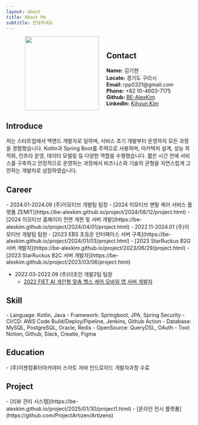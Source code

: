 ```yaml
---
layout: about
title: About Me
subtitle: 안녕하세요
---
```



<div style="display: flex; align-items: center; justify-content: center; gap: 20px;">
  <img src="assets/images/profile/3.png" style="width: 200px; height: auto;"/>
  <div style="align-items: flex-end;">
    <h2>Contact</h2>  
    <div><strong>Name:</strong> 김기현</div>
    <div><strong>Locate:</strong> 경기도 구리시</div>
    <div><strong>Email:</strong> rpp0321@gmail.com</div>
    <div><strong>Phone:</strong> +82 10-4603-7175</div>
    <div><strong>Github:</strong> <a href="https://github.com/BE-AlexKim" target="_blank">BE-AlexKim</a></div>
    <div><strong>LinkedIn:</strong> <a href="https://www.linkedin.com/in/kihyun-kim-476651351/" target="_blank">Kihyun Kim</a></div>
  </div>
</div>

<h2>Introduce</h2> 
저는 스타트업에서 백엔드 개발자로 일하며, 서비스 초기 개발부터 운영까지 모든 과정을 경험했습니다.  
Kotlin과 Spring Boot를 주력으로 사용하며, 아키텍처 설계, 성능 최적화, 인프라 운영, 데이터 모델링 등 다양한 역할을 수행했습니다.
짧은 시간 안에 서비스를 구축하고 안정적으로 운영하는 과정에서 비즈니스와 기술의 균형을 자연스럽게 고민하는 개발자로 성장하였습니다.

<h2>Career</h2>
- 2024.01-2024.09 (주)이모티브 개발팀 팀장
  - [2024 이모티브 멘탈 케어 서비스 플랫폼 ZEMIT](https://be-alexkim.github.io/project/2024/08/12/project.html)
  - [2024 이모티브 홈페이지 전면 개편 및 서버 개발](https://be-alexkim.github.io/project/2024/04/01/project.html)   
- 2022.11-2024.01 (주)이모티브 개발팀 팀원
  - [2023 EBS 초등온 인터페이스 서버 구축](https://be-alexkim.github.io/project/2024/01/03/project.html)
  - [2023 StarRuckus B2G 서버 개발자](https://be-alexkim.github.io/project/2023/06/29/project.html)
  - [2023 StarRuckus B2C 서버 개발자](https://be-alexkim.github.io/project/2023/03/06/project.html)
  
- 2022.03-2022.09 (주)더조인 개발2팀 팀원
  - [2022 FIET AI 개인형 맞춤 헬스 케어 모바일 앱 서버 개발자](https://be-alexkim.github.io/project/2022/09/03/project7.html)

<h2>Skill</h2>
- Language: Kotlin, Java
- Framework: Springboot, JPA, Spring Security
- CI/CD: AWS Code Build/Deploy/Pipeline, Jenkins, Github Action
- Database: MySQL, PostgreSQL, Oracle, Redis
- OpenSource: QueryDSL, OAuth
- Tool: Notion, Github, Slack, Creatie, Figma

<h2>Education</h2>
- (주)이젠컴퓨터아카데미 스마트 자바 안드로이드 개발자과정 수료

<h2>Project</h2>
- [리뷰 관리 시스템](https://be-alexkim.github.io/project/2025/01/30/project1.html)
- [온라인 전시 플랫폼](https://github.com/ProjectArtizen/Artizens)
